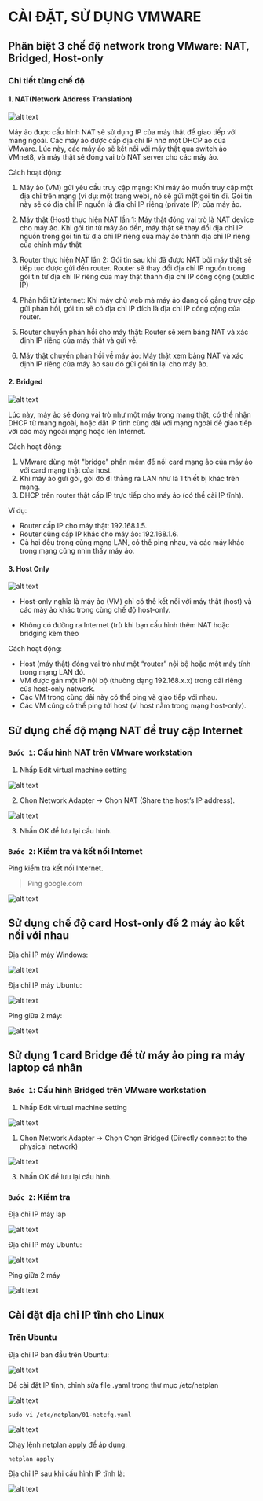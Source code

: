 # CÀI ĐẶT, SỬ DỤNG VMWARE
## Phân biệt 3 chế độ network trong VMware: NAT, Bridged, Host-only
### Chi tiết từng chế độ
#### 1. NAT(Network Address Translation)

![alt text](../images/mode_nat.png)

Máy ảo được cấu hình NAT sẽ sử dụng IP của máy thật để giao tiếp với mạng ngoài. Các máy ảo được cấp địa chỉ IP nhờ một DHCP ảo của VMware. Lúc này, các máy ảo sẽ kết nối với máy thật qua switch ảo VMnet8, và máy thật sẽ đóng vai trò NAT server cho các máy ảo.

Cách hoạt động:

1) Máy ảo (VM) gửi yêu cầu truy cập mạng: Khi máy ảo muốn truy cập một địa chỉ trên mạng (ví dụ: một trang web), nó sẽ gửi một gói tin đi. Gói tin này sẽ có địa chỉ IP nguồn là địa chỉ IP riêng (private IP) của máy ảo.

2) Máy thật (Host) thực hiện NAT lần 1: Máy thật đóng vai trò là NAT device cho máy ảo. Khi gói tin từ máy ảo đến, máy thật sẽ thay đổi địa chỉ IP nguồn trong gói tin từ địa chỉ IP riêng của máy ảo thành địa chỉ IP riêng của chính máy thật

3) Router thực hiện NAT lần 2: Gói tin sau khi đã được NAT bởi máy thật sẽ tiếp tục được gửi đến router. Router sẽ thay đổi địa chỉ IP nguồn trong gói tin từ địa chỉ IP riêng của máy thật thành địa chỉ IP công cộng (public IP) 

4) Phản hồi từ internet: Khi máy chủ web mà máy ảo đang cố gắng truy cập gửi phản hồi, gói tin sẽ có địa chỉ IP đích là địa chỉ IP công cộng của router.

5) Router chuyển phản hồi cho máy thật: Router sẽ xem bảng NAT và xác định IP riêng của máy thật và gửi về.

6) Máy thật chuyển phản hồi về máy ảo: Máy thật xem bảng NAT và xác định IP riêng của máy ảo sau đó gửi gói tin lại cho máy ảo.

#### 2. Bridged

![alt text](../images/mod_bridge.png)

Lúc này, máy ảo sẽ đóng vai trò như một máy trong mạng thật, có thể nhận DHCP từ mạng ngoài, hoặc đặt IP tĩnh cùng dải với mạng ngoài để giao tiếp với các máy ngoài mạng hoặc lên Internet.

Cách hoạt đông:

1) VMware dùng một "bridge" phần mềm để nối card mạng ảo của máy ảo với card mạng thật của host.
2) Khi máy ảo gửi gói, gói đó đi thằng ra LAN như là 1 thiết bị khác trên mạng.
3) DHCP trên router thật cấp IP trực tiếp cho máy ảo (có thể cài IP tĩnh).

Ví dụ:

- Router cấp IP cho máy thật: 192.168.1.5.
- Router cũng cấp IP khác cho máy ảo: 192.168.1.6.
- Cả hai đều trong cùng mạng LAN, có thể ping nhau, và các máy khác trong mạng cũng nhìn thấy máy ảo.

#### 3. Host Only

![alt text](../images/mode_host-only.png)

- Host-only nghĩa là máy ảo (VM) chỉ có thể kết nối với máy thật (host) và các máy ảo khác trong cùng chế độ host-only.

- Không có đường ra Internet (trừ khi bạn cấu hình thêm NAT hoặc bridging kèm theo

Cách hoạt động:
- Host (máy thật) đóng vai trò như một “router” nội bộ hoặc một máy tính trong mạng LAN đó.
- VM được gán một IP nội bộ (thường dạng 192.168.x.x) trong dải riêng của host-only network.
- Các VM trong cùng dải này có thể ping và giao tiếp với nhau.
- Các VM cũng có thể ping tới host (vì host nằm trong mạng host-only).


## Sử dụng chế độ mạng NAT để truy cập Internet

### `Bước 1`: Cấu hình NAT trên VMware workstation

1) Nhấp Edit virtual machine setting

![alt text](../images/NAT_setting_01.png)

2) Chọn Network Adapter → Chọn NAT (Share the host’s IP address).

![alt text](../images/NAT_setting_02.png)

3) Nhấn OK để lưu lại cấu hình.

### `Bước 2`: Kiểm tra và kết nối Internet

Ping kiểm tra kết nối Internet.

> Ping google.com

![alt text](../images/NAT_setting_03.png)

## Sử dụng chế độ card Host-only để 2 máy ảo kết nối với nhau

Địa chỉ IP máy Windows:

![alt text](../images/Host_only_setting_01.png)

Địa chỉ IP máy Ubuntu:

![alt text](../images/Host_only_setting_02.png)

Ping giữa 2 máy:

![alt text](../images/Host_only_setting_03.png)

## Sử dụng 1 card Bridge để từ máy ảo ping ra máy laptop cá nhân

### `Bước 1`: Cấu hình Bridged trên VMware workstation

1) Nhấp Edit virtual machine setting

![alt text](../images/NAT_setting_01.png)

1) Chọn Network Adapter → Chọn Chọn Bridged (Directly connect to the physical network)

![alt text](../images/Bridged_setting_01.png)

3) Nhấn OK để lưu lại cấu hình.

### `Bước 2`: Kiểm tra 

Địa chỉ IP máy lap 

![alt text](../images/Bridged_setting_02.png)

Địa chỉ IP máy Ubuntu:

![alt text](../images/Bridged_setting_03.png)

Ping giữa 2 máy

![alt text](../images/Bridged_setting_04.png)

## Cài đặt địa chỉ IP tĩnh cho Linux

### Trên Ubuntu

Địa chỉ IP ban đầu trên Ubuntu:

![alt text](../images/static_IP.png)

Để cài đặt IP tĩnh, chỉnh sửa file .yaml trong thư mục /etc/netplan

![alt text](../images/static_IP_01.png)

```pgsql
sudo vi /etc/netplan/01-netcfg.yaml
```

![alt text](../images/static_IP_02.png)

Chạy lệnh netplan apply để áp dụng:

```pgsql
netplan apply
```

Địa chỉ IP sau khi cấu hình IP tĩnh là:

![alt text](../images/static_IP_03.png)

